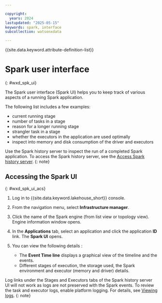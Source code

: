 ```yaml
---

copyright:
  years: 2024
lastupdated: "2025-05-15"
keywords: spark, interface
subcollection: watsonxdata

---
```


{{site.data.keyword.attribute-definition-list}}


# Spark user interface
{: #wxd_spk_ui}

The Spark user interface (Spark UI) helps you to keep track of various aspects of a running Spark application.

The following list includes a few examples:

* current running stage
* number of tasks in a stage
* reason for a longer running stage
* strangler task in a stage
* whether the executors in the application are used optimally
* inspect into memory and disk consumption of the driver and executors


Use the Spark history server to inspect the run of a completed Spark application. To access the Spark history server, see the [Access Spark history server]({{site.data.keyword.ref-wxd_spk_histry-link}}).
{: note}

## Accessing the Spark UI
{: #wxd_spk_ui_acs}


1. Log in to {{site.data.keyword.lakehouse_short}} console.
2. From the navigation menu, select **Infrastructure manager**.
1. Click the name of the Spark engine (from list view or topology view). Engine information window opens.
2. In the **Applications** tab, select an application and click the application **ID** link. The **Spark UI** opens.
3. You can view the following details :

    * The **Event Time line** displays a graphical view of the timeline and the events.
    * Different stages of execution, the storage used, the Spark environment and executor (memory and driver) details.

Log links under the Stages and Executors tabs of the Spark history server UI will not work as logs are not preserved with the Spark events. To review the task and executor logs, enable platform logging. For details, see [Viewing logs](/docs/watsonxdata?topic=watsonxdata-log_nsp).
{: note}
